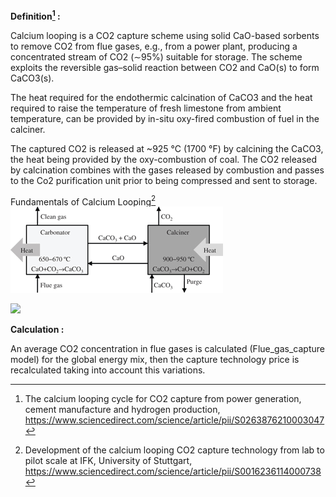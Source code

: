 **Definition[^1] :**

Calcium looping is a CO2 capture scheme using solid CaO-based sorbents to remove CO2 from flue gases, e.g., from a power plant, producing a concentrated stream of CO2 (∼95%) suitable for storage. The scheme exploits the reversible gas–solid reaction between CO2 and CaO(s) to form CaCO3(s).

The heat required for the endothermic calcination of CaCO3 and the heat required to raise the temperature of fresh limestone from ambient temperature, can be provided by in-situ oxy-fired combustion of fuel in the calciner.

The captured CO2 is released at ~925 °C (1700 °F) by calcining the CaCO3, the heat being provided by the oxy-combustion of coal. The CO2 released by calcination combines with the gases released by combustion and passes to the Co2 purification unit prior to being compressed and sent to storage.

Fundamentals of Calcium Looping[^2]
![img.png](img.png)

![](cal.PNG)

**Calculation :**

An average CO2 concentration in flue gases is calculated (Flue_gas_capture model) for the global energy mix, then the capture technology price is recalculated taking into account this variations.

[^1]: The calcium looping cycle for CO2 capture from power generation, cement manufacture and hydrogen production, https://www.sciencedirect.com/science/article/pii/S0263876210003047
[^2]: Development of the calcium looping CO2 capture technology from lab to pilot scale at IFK, University of Stuttgart, https://www.sciencedirect.com/science/article/pii/S0016236114000738
[^3]: A sequential approach for the economic evaluation of new CO2 capture technologies for power plants, https://www.sciencedirect.com/science/article/pii/S1750583618307461?via%3Dihub
[^4]: Calcium Looping Process, https://www.frontiersin.org/articles/10.3389/frsus.2021.740105/full
[^5]: Electricity used in Calcium Looping, https://en.wikipedia.org/wiki/Calcium_looping
[^6]: Produces some amount of heat, https://link.springer.com/article/10.1007/s43979-022-00034-4

